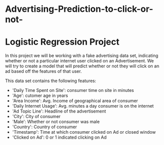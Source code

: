 # Advertising-Prediction-to-click-or-not-

# Logistic Regression Project 

In this project we will be working with a fake advertising data set, indicating whether or not a particular internet user clicked on an Advertisement. We will try to create a model that will predict whether or not they will click on an ad based off the features of that user.

This data set contains the following features:

* 'Daily Time Spent on Site': consumer time on site in minutes
* 'Age': cutomer age in years
* 'Area Income': Avg. Income of geographical area of consumer
* 'Daily Internet Usage': Avg. minutes a day consumer is on the internet
* 'Ad Topic Line': Headline of the advertisement
* 'City': City of consumer
* 'Male': Whether or not consumer was male
* 'Country': Country of consumer
* 'Timestamp': Time at which consumer clicked on Ad or closed window
* 'Clicked on Ad': 0 or 1 indicated clicking on Ad
